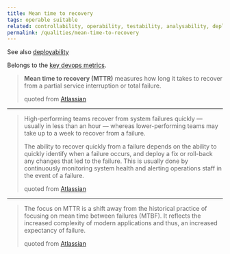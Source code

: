 ```yaml
---
title: Mean time to recovery
tags: operable suitable
related: controllability, operability, testability, analysability, deployability, devops-metrics
permalink: /qualities/mean-time-to-recovery
---
```



See also [deployability](/qualities/deployability)

Belongs to the [key devops metrics](/qualities/devops-metrics).

>**Mean time to recovery (MTTR)** measures how long it takes to recover from a partial service interruption or total failure. 
>
>quoted from [Atlassian](https://www.atlassian.com/devops/frameworks/devops-metrics)

<hr class="with-no-margin"/>

>High-performing teams recover from system failures quickly — usually in less than an hour — whereas lower-performing teams may take up to a week to recover from a failure. 
>
>The ability to recover quickly from a failure depends on the ability to quickly identify when a failure occurs, and deploy a fix or roll-back any changes that led to the failure. 
>This is usually done by continuously monitoring system health and alerting operations staff in the event of a failure. 
>
>quoted from [Atlassian](https://www.atlassian.com/devops/frameworks/devops-metrics)

<hr class="with-no-margin"/>

>The focus on MTTR is a shift away from the historical practice of focusing on mean time between failures (MTBF). 
>It reflects the increased complexity of modern applications and thus, an increased expectancy of failure.
>
>quoted from [Atlassian](https://www.atlassian.com/devops/frameworks/devops-metrics)
